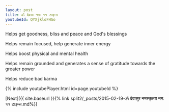 ```yaml
---
layout: post
title: ॐ देवया नमः ११ टाइम्स
youtubeId: QYXjkloFHGo
---
```

 
 
Helps get goodness, bliss and peace and God's blessings
 
Helps remain focused, help generate inner energy 
 
Helps boost physical and mental health 
 
Helps remain grounded and generates a sense of gratitude towards the greater power 
 
Helps reduce bad karma
 
 
 
 


{% include youtubePlayer.html id=page.youtubeId %}
 
[Next]({{ site.baseurl }}{% link  split2/_posts/2015-02-19-ॐ देवासुर नमस्कृतय नमः ११ टाइम्स.md%})
 
